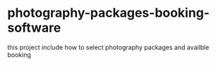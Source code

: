# photography-packages-booking-software
this project include how to select photography packages and availble booking
